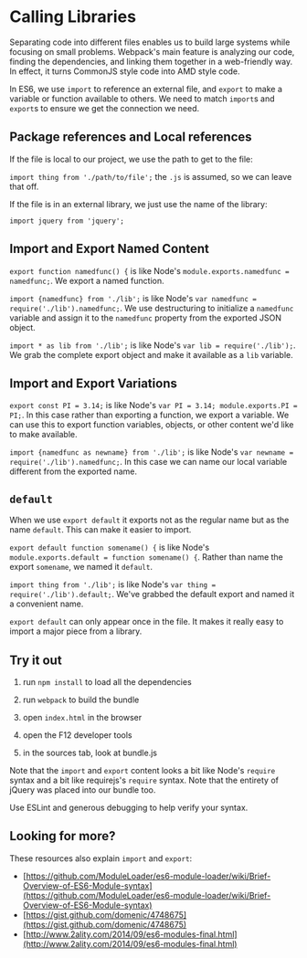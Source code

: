 Calling Libraries
=================

Separating code into different files enables us to build large systems while focusing on small problems.  Webpack's main feature is analyzing our code, finding the dependencies, and linking them together in a web-friendly way.  In effect, it turns CommonJS style code into AMD style code.

In ES6, we use `import` to reference an external file, and `export` to make a variable or function available to others.  We need to match `import`s and `export`s to ensure we get the connection we need.


Package references and Local references
---------------------------------------

If the file is local to our project, we use the path to get to the file:

`import thing from './path/to/file';` the `.js` is assumed, so we can leave that off.

If the file is in an external library, we just use the name of the library:

`import jquery from 'jquery';`


Import and Export Named Content
-------------------------------

`export function namedfunc() {` is like Node's `module.exports.namedfunc = namedfunc;`.  We export a named function.

`import {namedfunc} from './lib';` is like Node's `var namedfunc = require('./lib').namedfunc;`.  We use destructuring to initialize a `namedfunc` variable and assign it to the `namedfunc` property from the exported JSON object.

`import * as lib from './lib';` is like Node's `var lib = require('./lib');`.  We grab the complete export object and make it available as a `lib` variable.


Import and Export Variations
----------------------------

`export const PI = 3.14;` is like Node's `var PI = 3.14; module.exports.PI = PI;`.  In this case rather than exporting a function, we export a variable.  We can use this to export function variables, objects, or other content we'd like to make available.

`import {namedfunc as newname} from './lib';` is like Node's `var newname = require('./lib').namedfunc;`.  In this case we can name our local variable different from the exported name.


`default`
---------

When we use `export default` it exports not as the regular name but as the name `default`.  This can make it easier to import.

`export default function somename() {` is like Node's `module.exports.default = function somename() {`.  Rather than name the export `somename`, we named it `default`.

`import thing from './lib';` is like Node's `var thing = require('./lib').default;`.  We've grabbed the default export and named it a convenient name.

`export default` can only appear once in the file.  It makes it really easy to import a major piece from a library.


Try it out
----------

1. run `npm install` to load all the dependencies

2. run `webpack` to build the bundle

3. open `index.html` in the browser

4. open the F12 developer tools

5. in the sources tab, look at bundle.js

Note that the `import` and `export` content looks a bit like Node's `require` syntax and a bit like requirejs's `require` syntax.  Note that the entirety of jQuery was placed into our bundle too.

Use ESLint and generous debugging to help verify your syntax.


Looking for more?
-----------------

These resources also explain `import` and `export`:

- [https://github.com/ModuleLoader/es6-module-loader/wiki/Brief-Overview-of-ES6-Module-syntax](https://github.com/ModuleLoader/es6-module-loader/wiki/Brief-Overview-of-ES6-Module-syntax)
- [https://gist.github.com/domenic/4748675](https://gist.github.com/domenic/4748675)
- [http://www.2ality.com/2014/09/es6-modules-final.html](http://www.2ality.com/2014/09/es6-modules-final.html)
